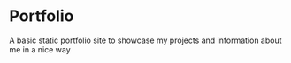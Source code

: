 # Portfolio

A basic static portfolio site to showcase my projects and information about me in a nice way

